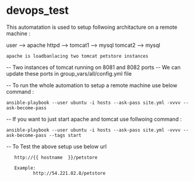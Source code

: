 # devops_test

This automatation is used to setup follwoing architacture on a remote machine :

user --> apache httpd --> tomcat1 --> mysql
                          tomcat2 --> mysql
                          
    apache is loadbanlacing two tomcat petstore instances                           

-- Two instances of tomcat running on 8081 and 8082 ports
    -- We can update these ports in group_vars/all/config.yml file
    
-- To run the whole automation to setup a remote machine use below command :
 
    ansible-playbook --user ubuntu -i hosts --ask-pass site.yml -vvvv --ask-become-pass 
         
         
-- If you want to just start apache and tomcat use follwoing command :

    ansible-playbook --user ubuntu -i hosts --ask-pass site.yml -vvvv --ask-become-pass --tags start
     
-- To Test the above setup use below url 
 
       http://{{ hostname  }}/petstore
       
       Example: 
              http://54.221.82.8/petstore
            